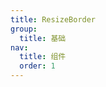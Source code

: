 ```yaml
---
title: ResizeBorder
group: 
  title: 基础
nav:
  title: 组件
  order: 1
---
```


<code src="./examples/ResizeBorder/index.tsx"></code>

<API id="ResizeBorder"></API>
